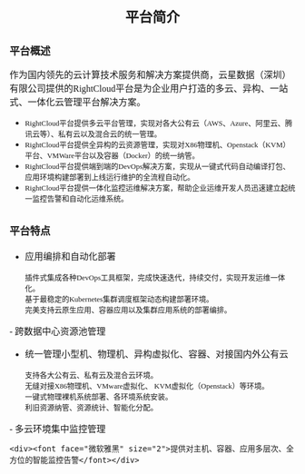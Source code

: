 # <div align="center" ><font face="微软雅黑" size="5">平台简介</font></div> #
## <font face="微软雅黑" size="4">平台概述</font> ##
<font face="微软雅黑" size="3">

作为国内领先的云计算技术服务和解决方案提供商，云星数据（深圳）有限公司提供的RightCloud平台是为企业用户打造的多云、异构、一站式、一体化云管理平台解决方案。

- <font face="微软雅黑" size="2">RightCloud平台提供多云平台管理，实现对各大公有云（AWS、Azure、阿里云、腾讯云等）、私有云以及混合云的统一管理。</font>
- <font face="微软雅黑" size="2">RightCloud平台提供全异构的云资源管理，实现对X86物理机、Openstack（KVM）平台、VMWare平台以及容器（Docker）的统一纳管。</font>
- <font face="微软雅黑" size="2">RightCloud平台提供端到端的DevOps解决方案，实现从一键式代码自动编译打包、应用环境构建部署到上线运行维护的全流程自动化。</font>
- <font face="微软雅黑" size="2">RightCloud平台提供一体化监控运维解决方案，帮助企业运维开发人员迅速建立起统一监控告警和自动化运维系统。</font>

## <font face="微软雅黑" size="4">平台特点</font> ##

- 应用编排和自动化部署

	<div><font face="微软雅黑" size="2">插件式集成各种DevOps工具框架，完成快速迭代，持续交付，实现开发运维一体化。</font></div>
 	<div><font face="微软雅黑" size="2">基于最稳定的Kubernetes集群调度框架动态构建部署环境。</font></div>
 	<div><font face="微软雅黑" size="2">完美支持云原生应用、容器应用以及集群应用系统的部署编排。</font></div>
<div></div>
- 跨数据中心资源池管理

- 统一管理小型机、物理机、异构虚拟化、容器、对接国内外公有云

	<div><font face="微软雅黑" size="2">支持各大公有云、私有云及混合云环境。</font></div>
	<div><font face="微软雅黑" size="2">无缝对接X86物理机、VMware虚拟化、 KVM虚拟化（Openstack）等环境。</font></div>
	<div><font face="微软雅黑" size="2">一键式物理裸机系统部署、各环境系统安装。</font></div>
	<div><font face="微软雅黑" size="2">利旧资源纳管、资源统计、智能化分配。</font></div>
<div></div>
- 多云环境集中监控管理

	<div><font face="微软雅黑" size="2">提供对主机、容器、应用多层次、全方位的智能监控告警</font></div>